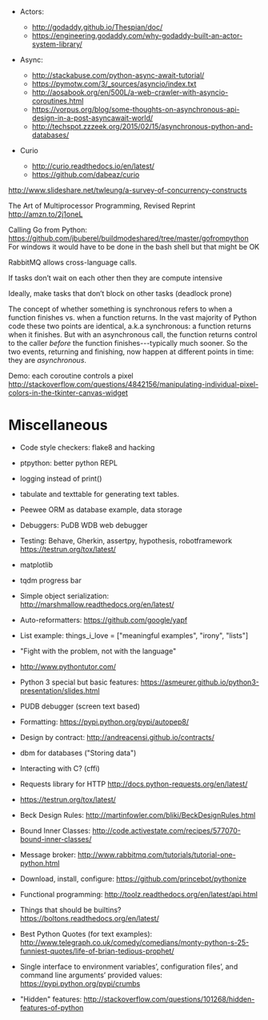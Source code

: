 
- Actors:
  - http://godaddy.github.io/Thespian/doc/
  - https://engineering.godaddy.com/why-godaddy-built-an-actor-system-library/

- Async:
  - http://stackabuse.com/python-async-await-tutorial/
  - https://pymotw.com/3/_sources/asyncio/index.txt
  - http://aosabook.org/en/500L/a-web-crawler-with-asyncio-coroutines.html
  - https://vorpus.org/blog/some-thoughts-on-asynchronous-api-design-in-a-post-asyncawait-world/
  - http://techspot.zzzeek.org/2015/02/15/asynchronous-python-and-databases/

- Curio
  - http://curio.readthedocs.io/en/latest/
  - https://github.com/dabeaz/curio


http://www.slideshare.net/twleung/a-survey-of-concurrency-constructs


The Art of Multiprocessor Programming, Revised Reprint
http://amzn.to/2j1oneL


Calling Go from Python:
https://github.com/jbuberel/buildmodeshared/tree/master/gofrompython
For windows it would have to be done in the bash shell but that might be OK

RabbitMQ allows cross-language calls.

If tasks don’t wait on each other then they are compute intensive

Ideally, make tasks that don’t block on other tasks (deadlock prone)

The concept of whether something is synchronous refers to when a function
finishes vs. when a function returns. In the vast majority of Python code these
two points are identical, a.k.a synchronous: a function returns when it
finishes. But with an asynchronous call, the function returns control to the
caller *before* the function finishes---typically much sooner. So the two
events, returning and finishing, now happen at different points in time: they
are *asynchronous*.

Demo: each coroutine controls a pixel
http://stackoverflow.com/questions/4842156/manipulating-individual-pixel-colors-in-the-tkinter-canvas-widget

Miscellaneous
=============

- Code style checkers: flake8 and hacking

- ptpython: better python REPL

- logging instead of print()

- tabulate and texttable for generating text tables.

- Peewee ORM as database example, data storage

- Debuggers:
    PuDB
    WDB web debugger

- Testing:
    Behave, Gherkin, assertpy, hypothesis, robotframework
    https://testrun.org/tox/latest/

- matplotlib

- tqdm progress bar

- Simple object serialization: http://marshmallow.readthedocs.org/en/latest/

- Auto-reformatters:
    https://github.com/google/yapf

- List example:
  things_i_love = ["meaningful examples", "irony", "lists"]

- "Fight with the problem, not with the language"

- http://www.pythontutor.com/

- Python 3 special but basic features:
https://asmeurer.github.io/python3-presentation/slides.html

- PUDB debugger (screen text based)

- Formatting: https://pypi.python.org/pypi/autopep8/

- Design by contract: http://andreacensi.github.io/contracts/

- dbm for databases ("Storing data")

- Interacting with C? (cffi)

- Requests library for HTTP http://docs.python-requests.org/en/latest/

- https://testrun.org/tox/latest/

- Beck Design Rules: http://martinfowler.com/bliki/BeckDesignRules.html

- Bound Inner Classes: http://code.activestate.com/recipes/577070-bound-inner-classes/

- Message broker:
    http://www.rabbitmq.com/tutorials/tutorial-one-python.html

- Download, install, configure:
    https://github.com/princebot/pythonize

- Functional programming:
    http://toolz.readthedocs.org/en/latest/api.html

- Things that should be builtins?
    https://boltons.readthedocs.org/en/latest/

- Best Python Quotes (for text examples):
    http://www.telegraph.co.uk/comedy/comedians/monty-python-s-25-funniest-quotes/life-of-brian-tedious-prophet/

- Single interface to environment variables’, configuration files’, and command line arguments’ provided values:
    https://pypi.python.org/pypi/crumbs

- "Hidden" features:
    http://stackoverflow.com/questions/101268/hidden-features-of-python
